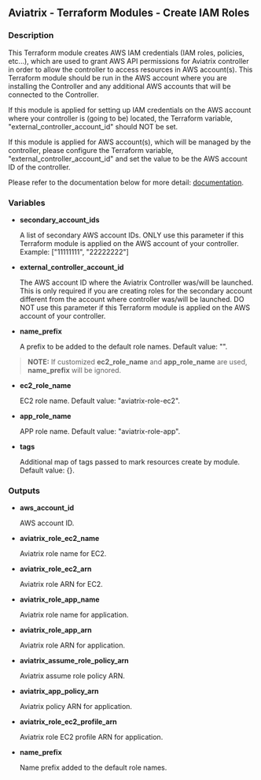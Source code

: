 ## Aviatrix - Terraform Modules - Create IAM Roles

### Description
This Terraform module creates AWS IAM credentials (IAM roles, policies, etc...), which are used to grant AWS API
permissions for Aviatrix controller in order to allow the controller to access resources in AWS account(s). This
Terraform module should be run in the AWS account where you are installing the Controller and any additional AWS 
accounts that will be connected to the Controller.

If this module is applied for setting up IAM credentials on the AWS account where your controller is (going to be)
located, the Terraform variable, "external_controller_account_id" should NOT be set.

If this module is applied for AWS account(s), which will be managed by the controller, please configure the Terraform
variable, "external_controller_account_id" and set the value to be the AWS account ID of the controller.

Please refer to the documentation below for more detail:
[documentation](https://docs.aviatrix.com/HowTos/HowTo_IAM_role.html).

### Variables

- **secondary_account_ids**

  A list of secondary AWS account IDs. ONLY use this parameter if this Terraform module is applied on the AWS account of 
  your controller. Example: ["11111111", "22222222"]

- **external_controller_account_id**

  The AWS account ID where the Aviatrix Controller was/will be launched. This is only required if you are creating roles
  for the secondary account different from the account where controller was/will be launched. DO NOT use this parameter
  if this Terraform module is applied on the AWS account of your controller.

- **name_prefix**

  A prefix to be added to the default role names. Default value: "".

> **NOTE:** If customized **ec2_role_name** and **app_role_name** are used, **name_prefix** will be ignored.

- **ec2_role_name**

  EC2 role name. Default value: "aviatrix-role-ec2".

- **app_role_name**

  APP role name. Default value: "aviatrix-role-app".

- **tags** 

  Additional map of tags passed to mark resources create by module. Default value: {}.

### Outputs

- **aws_account_id**

  AWS account ID.
  
- **aviatrix_role_ec2_name**

  Aviatrix role name for EC2.

- **aviatrix_role_ec2_arn**
  
  Aviatrix role ARN for EC2.
  
- **aviatrix_role_app_name**

  Aviatrix role name for application.

- **aviatrix_role_app_arn**

  Aviatrix role ARN for application.

- **aviatrix_assume_role_policy_arn**

  Aviatrix assume role policy ARN.

- **aviatrix_app_policy_arn**

  Aviatrix policy ARN for application.

- **aviatrix_role_ec2_profile_arn**

  Aviatrix role EC2 profile ARN for application.

- **name_prefix**

  Name prefix added to the default role names.
